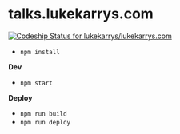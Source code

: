 talks.lukekarrys.com
=======================

[ ![Codeship Status for lukekarrys/lukekarrys.com](https://codeship.com/projects/ea0027e0-2f2e-0133-7c94-7e8cf4505288/status?branch=master)](https://codeship.com/projects/99327)

- `npm install`

**Dev**
- `npm start`

**Deploy**
- `npm run build`
- `npm run deploy`
